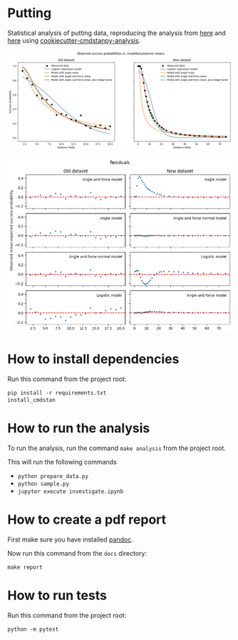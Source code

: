 Putting
==============================

Statistical analysis of putting data, reproducing the analysis from
[here](https://statmodeling.stat.columbia.edu/2019/03/21/new-golf-putting-data-and-a-new-golf-putting-model/)
and [here](https://mc-stan.org/users/documentation/case-studies/golf.html) using
[cookiecutter-cmdstanpy-analysis](https://github.com/teddygroves/cookiecutter-cmdstanpy-analysis).

![](results/plots/distance.png)

![](results/plots/residuals.png)

# How to install dependencies

Run this command from the project root:

```
pip install -r requirements.txt
install_cmdstan
```

# How to run the analysis

To run the analysis, run the command `make analysis` from the project root.

This will run the following commands

- `python prepare_data.py`
- `python sample.py`
- `jupyter execute investigate.ipynb`

# How to create a pdf report

First make sure you have installed [pandoc](https://pandoc.org).

Now run this command from the `docs` directory:

```
make report
```


# How to run tests

Run this command from the project root:

```
python -m pytest
```

